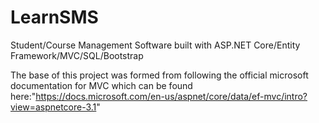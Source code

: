 # LearnSMS
Student/Course Management Software built with ASP.NET Core/Entity Framework/MVC/SQL/Bootstrap

The base of this project was formed from following the official microsoft documentation for MVC which can be found here:"https://docs.microsoft.com/en-us/aspnet/core/data/ef-mvc/intro?view=aspnetcore-3.1"


